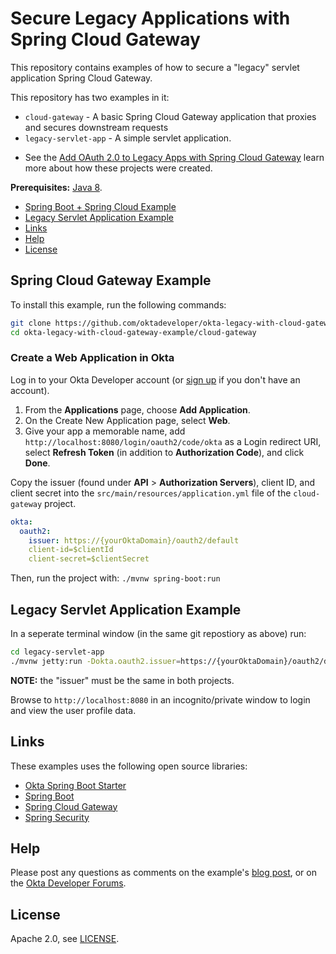 
# Secure Legacy Applications with Spring Cloud Gateway
 
This repository contains examples of how to secure a "legacy" servlet application Spring Cloud Gateway.

This repository has two examples in it:
- `cloud-gateway` - A basic Spring Cloud Gateway application that proxies and secures downstream requests
- `legacy-servlet-app` - A simple servlet application.

* See the [Add OAuth 2.0 to Legacy Apps with Spring Cloud Gateway][blog-post] learn more about how these projects were created.

**Prerequisites:** [Java 8](https://sdkman.io/sdks#java).

* [Spring Boot + Spring Cloud Example](#spring-boot-gateway-example)
* [Legacy Servlet Application Example](#legacy-servlet-application-example)
* [Links](#links)
* [Help](#help)
* [License](#license)

## Spring Cloud Gateway Example

To install this example, run the following commands:

```bash
git clone https://github.com/oktadeveloper/okta-legacy-with-cloud-gateway-example.git
cd okta-legacy-with-cloud-gateway-example/cloud-gateway
```

### Create a Web Application in Okta

Log in to your Okta Developer account (or [sign up](https://developer.okta.com/signup/) if you don't have an account).

1. From the **Applications** page, choose **Add Application**.
2. On the Create New Application page, select **Web**.
3. Give your app a memorable name, add `http://localhost:8080/login/oauth2/code/okta` as a Login redirect URI, select **Refresh Token** (in addition to **Authorization Code**), and click **Done**.

Copy the issuer (found under **API** > **Authorization Servers**), client ID, and client secret into the `src/main/resources/application.yml` file of the `cloud-gateway` project.

```yaml
okta:
  oauth2:
    issuer: https://{yourOktaDomain}/oauth2/default
    client-id=$clientId
    client-secret=$clientSecret
```

Then, run the project with: `./mvnw spring-boot:run`


## Legacy Servlet Application Example

In a seperate terminal window (in the same git repostiory as above) run:

```bash
cd legacy-servlet-app
./mvnw jetty:run -Dokta.oauth2.issuer=https://{yourOktaDomain}/oauth2/default
```

**NOTE:** the "issuer" must be the same in both projects.

Browse to `http://localhost:8080` in an incognito/private window to login and view the user profile data.

## Links

These examples uses the following open source libraries:

* [Okta Spring Boot Starter](https://github.com/okta/okta-spring-boot) 
* [Spring Boot](https://spring.io/projects/spring-boot)
* [Spring Cloud Gateway](https://spring.io/projects/spring-cloud-gateway)
* [Spring Security](https://spring.io/projects/spring-security)

## Help

Please post any questions as comments on the example's [blog post][blog-post], or on the [Okta Developer Forums](https://devforum.okta.com/).

## License

Apache 2.0, see [LICENSE](LICENSE).

[blog-post]: https://developer.okta.com/blog/2020/01/08/secure-legacy-spring-cloud-gateway
